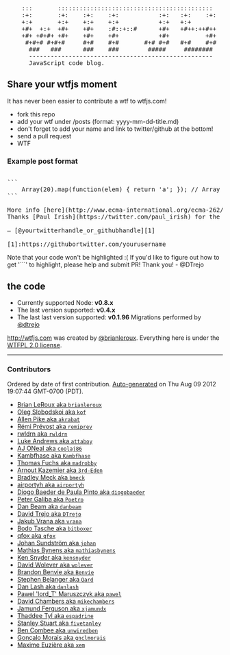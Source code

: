 <pre>
    :::       :::::::::::::::::::::::::::::::::::::::::::
    :+:       :+:    :+:    :+:           :+:   :+:    :+:
    +:+       +:+    +:+    +:+           +:+   +:+
    +#+  +:+  +#+    +#+    :#::+::#      +#+   +#++:++#++
    +#+ +#+#+ +#+    +#+    +#+           +#+          +#+
     #+#+# #+#+#     #+#    #+#       #+# #+#   #+#    #+#
      ###   ###      ###    ###        #####     ########
      ---------------------------------------------------
      JavaScript code blog.
</pre>


Share your wtfjs moment
---

It has never been easier to contribute a wtf to wtfjs.com!

- fork this repo
- add your wtf under /posts (format: yyyy-mm-dd-title.md)
- don't forget to add your name and link to twitter/github at the bottom!
- send a pull request
- WTF

### Example post format
<pre>

```
    Array(20).map(function(elem) { return 'a'; }); // Array of undefined x 20
```

More info [here](http://www.ecma-international.org/ecma-262/5.1/#sec-15.4.4.19).
Thanks [Paul Irish](https://twitter.com/paul_irish) for the explanation.

— [@yourtwitterhandle_or_githubhandle][1]

[1]:https://githubortwitter.com/yourusername
</pre>

Note that your code won't be highlighted :( If you'd like to figure out how to
get '```' to highlight, please help and submit PR! Thank you! - @DTrejo

the code
---

- Currently supported Node: **v0.8.x**
- The last version supported: **v0.4.x**
- The last last version supported: **v0.1.96**
  Migrations performed by [@dtrejo][1]


<http://wtfjs.com> was created by [@brianleroux](http://twitter.com/brianleroux). Everything here is under the [WTFPL 2.0 license](http://wtfjs.com/license).

[1]: http://github.com/DTrejo

---

### Contributors
Ordered by date of first contribution.
[Auto-generated](http://github.com/dtrejo/node-authors) on Thu Aug 09 2012 19:07:44 GMT-0700 (PDT).

- [Brian LeRoux aka `brianleroux`](https://github.com/brianleroux)
- [Oleg Slobodskoi aka `kof`](https://github.com/kof)
- [Allen Pike aka `akrabat`](https://github.com/akrabat)
- [Rémi Prévost aka `remiprev`](https://github.com/remiprev)
- [rwldrn aka `rwldrn`](https://github.com/rwldrn)
- [Luke Andrews aka `attaboy`](https://github.com/attaboy)
- [AJ ONeal aka `coolaj86`](https://github.com/coolaj86)
- [Kambfhase aka `Kambfhase`](https://github.com/Kambfhase)
- [Thomas Fuchs aka `madrobby`](https://github.com/madrobby)
- [Arnout Kazemier aka `3rd-Eden`](https://github.com/3rd-Eden)
- [Bradley Meck aka `bmeck`](https://github.com/bmeck)
- [airportyh aka `airportyh`](https://github.com/airportyh)
- [Diogo Baeder de Paula Pinto aka `diogobaeder`](https://github.com/diogobaeder)
- [Peter Galiba aka `Poetro`](https://github.com/Poetro)
- [Dan Beam aka `danbeam`](https://github.com/danbeam)
- [David Trejo aka `DTrejo`](https://github.com/DTrejo)
- [Jakub Vrana aka `vrana`](https://github.com/vrana)
- [Bodo Tasche aka `bitboxer`](https://github.com/bitboxer)
- [qfox aka `qfox`](https://github.com/qfox)
- [Johan Sundström aka `johan`](https://github.com/johan)
- [Mathias Bynens aka `mathiasbynens`](https://github.com/mathiasbynens)
- [Ken Snyder aka `kensnyder`](https://github.com/kensnyder)
- [David Wolever aka `wolever`](https://github.com/wolever)
- [Brandon Benvie aka `Benvie`](https://github.com/Benvie)
- [Stephen Belanger aka `Qard`](https://github.com/Qard)
- [Dan Lash aka `danlash`](https://github.com/danlash)
- [Pawel 'lord_T' Maruszczyk aka `pawel`](https://github.com/pawel)
- [David Chambers aka `mikechambers`](https://github.com/mikechambers)
- [Jamund Ferguson aka `xjamundx`](https://github.com/xjamundx)
- [Thaddee Tyl aka `espadrine`](https://github.com/espadrine)
- [Stanley Stuart aka `fivetanley`](https://github.com/fivetanley)
- [Ben Combee aka `unwiredben`](https://github.com/unwiredben)
- [Gonçalo Morais aka `gnclmorais`](https://github.com/gnclmorais)
- [Maxime Euzière aka `xem`](https://github.com/xem)
